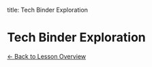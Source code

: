 title: Tech Binder Exploration
<h1 class="lesson-title">Tech Binder Exploration</h1>
<p class="lesson-subtitle">
  <a href="/design/reading/" class="lesson-back-inline">← Back to Lesson Overview</a>
</p>